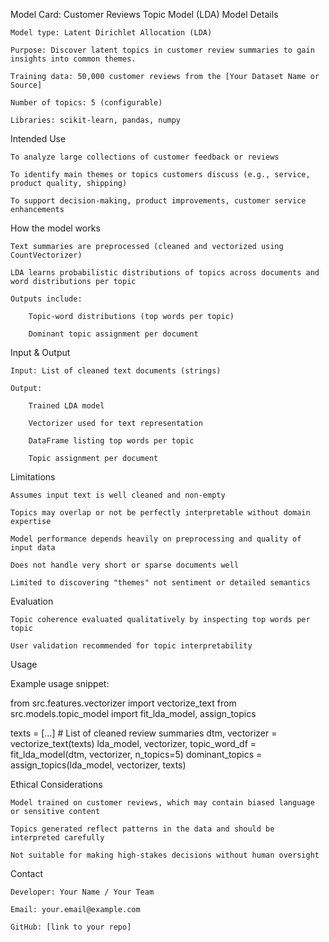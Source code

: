 Model Card: Customer Reviews Topic Model (LDA)
Model Details

    Model type: Latent Dirichlet Allocation (LDA)

    Purpose: Discover latent topics in customer review summaries to gain insights into common themes.

    Training data: 50,000 customer reviews from the [Your Dataset Name or Source]

    Number of topics: 5 (configurable)

    Libraries: scikit-learn, pandas, numpy

Intended Use

    To analyze large collections of customer feedback or reviews

    To identify main themes or topics customers discuss (e.g., service, product quality, shipping)

    To support decision-making, product improvements, customer service enhancements

How the model works

    Text summaries are preprocessed (cleaned and vectorized using CountVectorizer)

    LDA learns probabilistic distributions of topics across documents and word distributions per topic

    Outputs include:

        Topic-word distributions (top words per topic)

        Dominant topic assignment per document

Input & Output

    Input: List of cleaned text documents (strings)

    Output:

        Trained LDA model

        Vectorizer used for text representation

        DataFrame listing top words per topic

        Topic assignment per document

Limitations

    Assumes input text is well cleaned and non-empty

    Topics may overlap or not be perfectly interpretable without domain expertise

    Model performance depends heavily on preprocessing and quality of input data

    Does not handle very short or sparse documents well

    Limited to discovering "themes" not sentiment or detailed semantics

Evaluation

    Topic coherence evaluated qualitatively by inspecting top words per topic

    User validation recommended for topic interpretability

Usage

Example usage snippet:

from src.features.vectorizer import vectorize_text
from src.models.topic_model import fit_lda_model, assign_topics

texts = [...]  # List of cleaned review summaries
dtm, vectorizer = vectorize_text(texts)
lda_model, vectorizer, topic_word_df = fit_lda_model(dtm, vectorizer, n_topics=5)
dominant_topics = assign_topics(lda_model, vectorizer, texts)

Ethical Considerations

    Model trained on customer reviews, which may contain biased language or sensitive content

    Topics generated reflect patterns in the data and should be interpreted carefully

    Not suitable for making high-stakes decisions without human oversight

Contact

    Developer: Your Name / Your Team

    Email: your.email@example.com

    GitHub: [link to your repo]